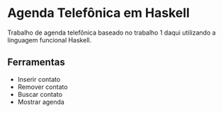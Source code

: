 # Agenda Telefônica em Haskell
Trabalho de agenda telefônica baseado no trabalho 1 daqui utilizando a linguagem funcional Haskell.

## Ferramentas

* Inserir contato
* Remover contato
* Buscar contato
* Mostrar agenda


